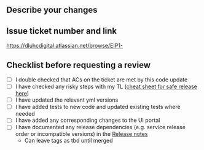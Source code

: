 ## Describe your changes

## Issue ticket number and link

https://dluhcdigital.atlassian.net/browse/EIP1-

## Checklist before requesting a review

- [ ] I double checked that ACs on the ticket are met by this code update
- [ ] I have checked any risky steps with my TL ([cheat sheet for safe release here](https://softwiretech.atlassian.net/wiki/spaces/EIP/pages/20960542739/Safe+Release+Cheat+Sheet))
- [ ] I have updated the relevant yml versions
- [ ] I have added tests to new code and updated existing tests where needed
- [ ] I have added any corresponding changes to the UI portal
- [ ] I have documented any release dependencies (e.g. service release order or incompatible versions) in the [Release notes](https://softwiretech.atlassian.net/wiki/spaces/EIP/pages/21254340716/Release+-+EROP+Version+-+Date+TBC)
    - Can leave tags as tbd until merged

